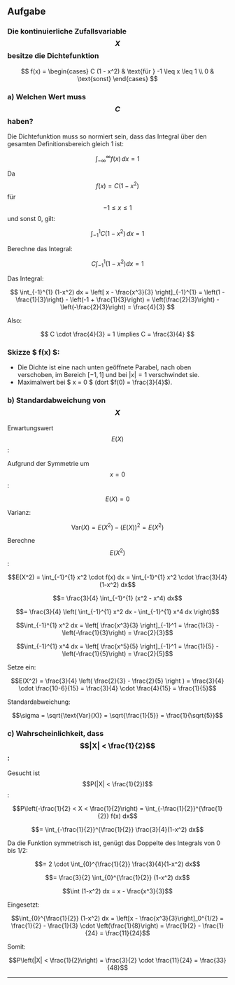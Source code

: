 ## Aufgabe

### Die kontinuierliche Zufallsvariable $$X$$ besitze die Dichtefunktion
$$
f(x) = 
\begin{cases}
C (1 - x^2) & \text{für } -1 \leq x \leq 1 \\
0 & \text{sonst}
\end{cases}
$$

### a) Welchen Wert muss $$C$$ haben?

Die Dichtefunktion muss so normiert sein, dass das Integral über den gesamten Definitionsbereich gleich 1 ist:

$$\int_{-\infty}^{\infty} f(x) \, dx = 1$$

Da $$f(x) = C(1-x^2)$$ für $$-1 \leq x \leq 1$$ und sonst 0, gilt:

$$
\int_{-1}^{1} C(1-x^2) \, dx = 1
$$

Berechne das Integral:

$$
C \int_{-1}^{1} (1-x^2) dx = 1
$$

Das Integral:

$$
\int_{-1}^{1} (1-x^2) dx = \left[ x - \frac{x^3}{3} \right]_{-1}^{1} = \left(1 - \frac{1}{3}\right) - \left(-1 + \frac{1}{3}\right) = \left(\frac{2}{3}\right) - \left(-\frac{2}{3}\right) = \frac{4}{3}
$$

Also:

$$
C \cdot \frac{4}{3} = 1 \implies C = \frac{3}{4}
$$

### Skizze \$ f(x) \$:

- Die Dichte ist eine nach unten geöffnete Parabel, nach oben verschoben, im Bereich $[-1,1]$ und bei $|x| = 1$ verschwindet sie.
- Maximalwert bei \$ x = 0 \$ (dort $f(0) = \frac{3}{4}$).

### b) Standardabweichung von $$X$$

Erwartungswert $$E(X)$$:

Aufgrund der Symmetrie um $$x=0$$:

$$E(X) = 0$$

Varianz:

$$\text{Var}(X) = E(X^2) - (E(X))^2 = E(X^2)$$

Berechne $$E(X^2)$$:

$$E(X^2) = \int_{-1}^{1} x^2 \cdot f(x) dx = \int_{-1}^{1} x^2 \cdot \frac{3}{4}(1-x^2) dx$$

$$= \frac{3}{4} \int_{-1}^{1} (x^2 - x^4) dx$$

$$= \frac{3}{4} \left( \int_{-1}^{1} x^2 dx - \int_{-1}^{1} x^4 dx \right)$$

$$\int_{-1}^{1} x^2 dx = \left[ \frac{x^3}{3} \right]_{-1}^1 = \frac{1}{3} - \left(-\frac{1}{3}\right) = \frac{2}{3}$$

$$\int_{-1}^{1} x^4 dx = \left[ \frac{x^5}{5} \right]_{-1}^1 = \frac{1}{5} - \left(-\frac{1}{5}\right) = \frac{2}{5}$$

Setze ein:

$$E(X^2) = \frac{3}{4} \left( \frac{2}{3} - \frac{2}{5} \right ) = \frac{3}{4} \cdot \frac{10-6}{15} = \frac{3}{4} \cdot \frac{4}{15} = \frac{1}{5}$$

Standardabweichung:

$$\sigma = \sqrt{\text{Var}(X)} = \sqrt{\frac{1}{5}} = \frac{1}{\sqrt{5}}$$

### c) Wahrscheinlichkeit, dass $$|X| < \frac{1}{2}$$:

Gesucht ist $$P(|X| < \frac{1}{2})$$:

$$P\left(-\frac{1}{2} < X < \frac{1}{2}\right) = \int_{-\frac{1}{2}}^{\frac{1}{2}} f(x) dx$$

$$= \int_{-\frac{1}{2}}^{\frac{1}{2}} \frac{3}{4}(1-x^2) dx$$

Da die Funktion symmetrisch ist, genügt das Doppelte des Integrals von 0 bis 1/2:

$$= 2 \cdot \int_{0}^{\frac{1}{2}} \frac{3}{4}(1-x^2) dx$$

$$= \frac{3}{2} \int_{0}^{\frac{1}{2}} (1-x^2) dx$$

$$\int (1-x^2) dx = x - \frac{x^3}{3}$$

Eingesetzt:

$$\int_{0}^{\frac{1}{2}} (1-x^2) dx = \left[x - \frac{x^3}{3}\right]_0^{1/2} = \frac{1}{2} - \frac{1}{3} \cdot \left(\frac{1}{8}\right) = \frac{1}{2} - \frac{1}{24} = \frac{11}{24}$$

Somit:

$$P\left(|X| < \frac{1}{2}\right) = \frac{3}{2} \cdot \frac{11}{24} = \frac{33}{48}$$

***
